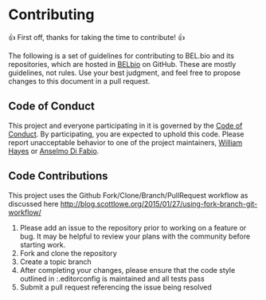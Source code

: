# Contributing

:+1: First off, thanks for taking the time to contribute! :+1:

The following is a set of guidelines for contributing to BEL.bio and its repositories, which are hosted in [BELbio](https://github.com/belbio) on GitHub. These are mostly guidelines, not rules. Use your best judgment, and feel free to propose changes to this document in a pull request.

## Code of Conduct

This project and everyone participating in it is governed by the [Code of Conduct](CONDUCT.md). By participating, you are expected to uphold this code. Please report unacceptable behavior to one of the project maintainers, [William Hayes](mailto:whayes@adsworks.com) or [Anselmo Di Fabio](mailto:adifabio@adsworks.com).

## Code Contributions

This project uses the Github Fork/Clone/Branch/PullRequest workflow as discussed here
http://blog.scottlowe.org/2015/01/27/using-fork-branch-git-workflow/

1. Please add an issue to the repository prior to working on a feature or bug.
It may be helpful to review your plans with the community before starting work.
1. Fork and clone the repository
1. Create a topic branch
1. After completing your changes, please ensure that the code style outlined
in <repo>:.editorconfig is maintained and all tests pass
1. Submit a pull request referencing the issue being resolved

